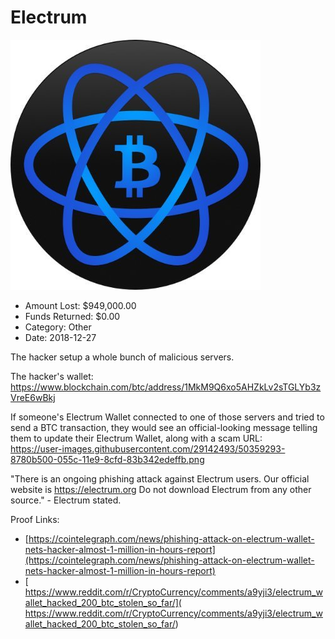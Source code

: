 # Electrum
![Electrum](/rektimages/Electrum.png)
- Amount Lost: $949,000.00
- Funds Returned: $0.00
- Category: Other
- Date: 2018-12-27

The hacker setup a whole bunch of malicious servers.  
  
The hacker's wallet:  
https://www.blockchain.com/btc/address/1MkM9Q6xo5AHZkLv2sTGLYb3zVreE6wBkj

  


If someone's Electrum Wallet connected to one of those servers and tried to send a BTC transaction, they would see an official-looking message telling them to update their Electrum Wallet, along with a scam URL:  
https://user-images.githubusercontent.com/29142493/50359293-8780b500-055c-11e9-8cfd-83b342edeffb.png  
  
"There is an ongoing phishing attack against Electrum users. Our official website is https://electrum.org Do not download Electrum from any other source." - Electrum stated.


Proof Links:
- [https://cointelegraph.com/news/phishing-attack-on-electrum-wallet-nets-hacker-almost-1-million-in-hours-report](https://cointelegraph.com/news/phishing-attack-on-electrum-wallet-nets-hacker-almost-1-million-in-hours-report)
- [ https://www.reddit.com/r/CryptoCurrency/comments/a9yji3/electrum_wallet_hacked_200_btc_stolen_so_far/]( https://www.reddit.com/r/CryptoCurrency/comments/a9yji3/electrum_wallet_hacked_200_btc_stolen_so_far/)


